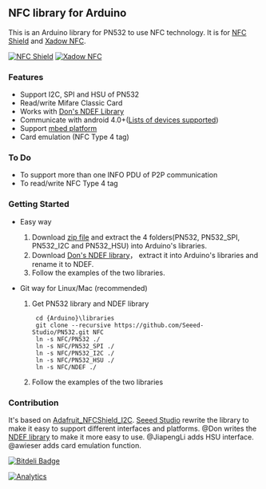 ## NFC library for Arduino

This is an Arduino library for PN532 to use NFC technology.
It is for [NFC Shield](http://goo.gl/Cac2OH) and [Xadow NFC](http://goo.gl/qBZMt0).

[![NFC Shield](http://www.seeedstudio.com/depot/bmz_cache/a/abe9904d46e29565fb15ec36e17a4a52.image.114x85.jpg)](http://goo.gl/Cac2OH)
[![Xadow NFC](http://www.seeedstudio.com/depot/bmz_cache/d/d5f551a693fee5342877864ca5580cb6.image.114x85.jpg)](http://goo.gl/qBZMt0)

### Features
+ Support I2C, SPI and HSU of PN532
+ Read/write Mifare Classic Card
+ Works with [Don's NDEF Library](http://goo.gl/jDjsXl)
+ Communicate with android 4.0+([Lists of devices supported](https://github.com/Seeed-Studio/PN532/wiki/List-of-devices-supported))
+ Support [mbed platform](http://goo.gl/kGPovZ)
+ Card emulation (NFC Type 4 tag)

### To Do
+ To support more than one INFO PDU of P2P communication
+ To read/write NFC Type 4 tag

### Getting Started
+ Easy way

  1. Download [zip file](http://goo.gl/F6beRM) and extract the 4 folders(PN532, PN532_SPI, PN532_I2C and PN532_HSU) into Arduino's libraries.
  2. Download [Don's NDEF library](http://goo.gl/ewxeAe)， extract it into Arduino's libraries and rename it to NDEF.
  3. Follow the examples of the two libraries.

+ Git way for Linux/Mac (recommended)

  1. Get PN532 library and NDEF library

          cd {Arduino}\libraries  
          git clone --recursive https://github.com/Seeed-Studio/PN532.git NFC
          ln -s NFC/PN532 ./
          ln -s NFC/PN532_SPI ./
          ln -s NFC/PN532_I2C ./
          ln -s NFC/PN532_HSU ./
          ln -s NFC/NDEF ./

  2. Follow the examples of the two libraries

### Contribution
It's based on [Adafruit_NFCShield_I2C](http://goo.gl/pk3FdB). 
[Seeed Studio](http://goo.gl/zh1iQh) rewrite the library to make it easy to support different interfaces and platforms. 
@Don writes the [NDEF library](http://goo.gl/jDjsXl) to make it more easy to use. 
@JiapengLi adds HSU interface.
@awieser adds card emulation function.



[![Bitdeli Badge](https://d2weczhvl823v0.cloudfront.net/Seeed-Studio/pn532/trend.png)](https://bitdeli.com/free "Bitdeli Badge")


[![Analytics](https://ga-beacon.appspot.com/UA-46589105-3/PN532)](https://github.com/igrigorik/ga-beacon)
